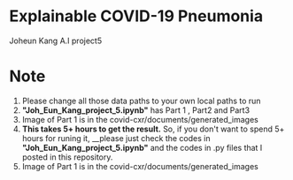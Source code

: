 # Explainable COVID-19 Pneumonia
Joheun Kang A.I project5

# Note
1. Please change all those data paths to your own local paths to run <br>
2. __"Joh_Eun_Kang_project_5.ipynb"__ has Part 1 , Part2 and Part3
3. Image of Part 1 is in the covid-cxr/documents/generated_images <br>
2. __This takes 5+ hours to get the result.__ So, if you don't want to spend 5+ hours for runing it, __please just check the codes in __"Joh_Eun_Kang_project_5.ipynb"__ and the codes in .py files that I posted in this repository. <br>
3. Image of Part 1 is in the covid-cxr/documents/generated_images <br>
